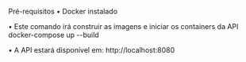 Pré-requisitos
•	Docker instalado

•	Este comando irá construir as imagens e iniciar os containers da API
docker-compose up --build

•	A API estará disponível em: http://localhost:8080


